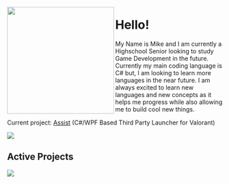 <p float="left">
  <img src='https://i.imgur.com/BSD0GGP.jpg' width='250' align="left">
  <p float="left">

<h1>Hello! </h1>

My Name is Mike and I am currently a Highschool Senior looking to study Game Development in the future. Currently my main coding language is C# but, I am looking to learn more languages in the near future. I am always excited to learn new languages and new concepts as it helps me progress while also allowing me to build cool new things.<br>

Current project: [Assist](https://github.com/HeyM1ke/Assist) (C#/WPF Based Third Party Launcher for Valorant)<br>

<div>
    <img align="center" src="https://github-readme-stats.vercel.app/api?username=HeyM1ke&count_private=true&include_all_commits=true&show_icons=true&theme=tokyonight" />
  <h2>Active Projects </h2>
    <img align="center" src="https://github-readme-stats.vercel.app/api/pin/?username=HeyM1ke&repo=Assist&theme=tokyonight" />
</div>

<!--
**HeyM1ke/HeyM1ke** is a ✨ _special_ ✨ repository because its `README.md` (this file) appears on your GitHub profile.

Here are some ideas to get you started:

- 🔭 I’m currently working on ...
- 🌱 I’m currently learning ...
- 👯 I’m looking to collaborate on ...
- 🤔 I’m looking for help with ...
- 💬 Ask me about ...
- 📫 How to reach me: ...
- 😄 Pronouns: ...
- ⚡ Fun fact: ...
-->
